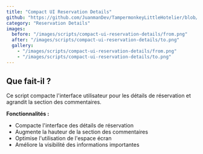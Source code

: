 ```yaml
---
title: "Compact UI Reservation Details"
github: "https://github.com/JuanmanDev/TampermonkeyLittleHotelier/blob/main/frontdesk/reservationDetails/compactUIReservationDetails.user.js"
category: "Reservation Details"
images:
  before: "/images/scripts/compact-ui-reservation-details/from.png"
  after: "/images/scripts/compact-ui-reservation-details/to.png"
  gallery:
    - "/images/scripts/compact-ui-reservation-details/from.png"
    - "/images/scripts/compact-ui-reservation-details/to.png"
---
```


## Que fait-il ?

Ce script compacte l'interface utilisateur pour les détails de réservation et agrandit la section des commentaires.

**Fonctionnalités :**
- Compacte l'interface des détails de réservation
- Augmente la hauteur de la section des commentaires
- Optimise l'utilisation de l'espace écran
- Améliore la visibilité des informations importantes
